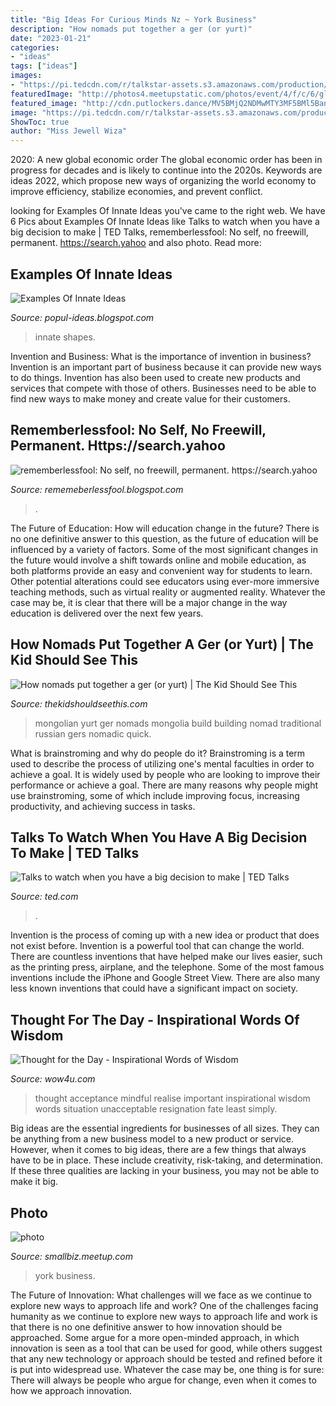 ```yaml
---
title: "Big Ideas For Curious Minds Nz ~ York Business"
description: "How nomads put together a ger (or yurt)"
date: "2023-01-21"
categories:
- "ideas"
tags: ["ideas"]
images:
- "https://pi.tedcdn.com/r/talkstar-assets.s3.amazonaws.com/production/playlists/playlist_278/big_decision_1200x627.jpg?c=1050%2C550&amp;w=1050"
featuredImage: "http://photos4.meetupstatic.com/photos/event/4/f/c/6/global_373940422.jpeg"
featured_image: "http://cdn.putlockers.dance/MV5BMjQ2NDMwMTY3MF5BMl5BanBnXkFtZTgwNDg5OTc1NjM@._V1_SX300.jpg"
image: "https://pi.tedcdn.com/r/talkstar-assets.s3.amazonaws.com/production/playlists/playlist_278/big_decision_1200x627.jpg?c=1050%2C550&amp;w=1050"
ShowToc: true
author: "Miss Jewell Wiza"
---
```



2020: A new global economic order
The global economic order has been in progress for decades and is likely to continue into the 2020s. Keywords are ideas 2022, which propose new ways of organizing the world economy to improve efficiency, stabilize economies, and prevent conflict.

	

		
looking for Examples Of Innate Ideas you've came to the right web. We have 6 Pics about Examples Of Innate Ideas like Talks to watch when you have a big decision to make | TED Talks, rememberlessfool: No self, no freewill, permanent. https://search.yahoo and also photo. Read more:
		
    
## Examples Of Innate Ideas

<img loading=lazy src="https://pup-assets.imgix.net/onix/images/9780691173887.jpg?fit=fill&amp;fill=solid&amp;fill-color=ffffff&amp;w=1200&amp;h=630" onerror="this.onerror=null;this.src='https://tse1.mm.bing.net/th?id=OIP.7b7BTwhHxIyrY92egBJUHgHaD4&amp;pid=15.1';" alt="Examples Of Innate Ideas">

_Source: popul-ideas.blogspot.com_

>innate shapes. 

	

Invention and Business: What is the importance of invention in business?
Invention is an important part of business because it can provide new ways to do things. Invention has also been used to create new products and services that compete with those of others. Businesses need to be able to find new ways to make money and create value for their customers.

    
## Rememberlessfool: No Self, No Freewill, Permanent. Https://search.yahoo

<img loading=lazy src="http://cdn.putlockers.dance/MV5BMjQ2NDMwMTY3MF5BMl5BanBnXkFtZTgwNDg5OTc1NjM@._V1_SX300.jpg" onerror="this.onerror=null;this.src='https://tse3.mm.bing.net/th?id=OIP.fnRhj9MmkBLsBNUWz298MAAAAA&amp;pid=15.1';" alt="rememberlessfool: No self, no freewill, permanent. https://search.yahoo">

_Source: rememeberlessfool.blogspot.com_

>. 

	

The Future of Education: How will education change in the future?
There is no one definitive answer to this question, as the future of education will be influenced by a variety of factors. Some of the most significant changes in the future would involve a shift towards online and mobile education, as both platforms provide an easy and convenient way for students to learn. Other potential alterations could see educators using ever-more immersive teaching methods, such as virtual reality or augmented reality. Whatever the case may be, it is clear that there will be a major change in the way education is delivered over the next few years.

    
## How Nomads Put Together A Ger (or Yurt) | The Kid Should See This

<img loading=lazy src="https://vg5b2ejdwb-flywheel.netdna-ssl.com/wp-content/uploads/2014/04/3003.jpg" onerror="this.onerror=null;this.src='https://tse1.mm.bing.net/th?id=OIP.TBnP_AUWkvq1qh7Q5coW7wHaEK&amp;pid=15.1';" alt="How nomads put together a ger (or yurt) | The Kid Should See This">

_Source: thekidshouldseethis.com_

>mongolian yurt ger nomads mongolia build building nomad traditional russian gers nomadic quick. 

	

What is brainstroming and why do people do it?
Brainstroming is a term used to describe the process of utilizing one's mental faculties in order to achieve a goal. It is widely used by people who are looking to improve their performance or achieve a goal. There are many reasons why people might use brainstroming, some of which include improving focus, increasing productivity, and achieving success in tasks.

    
## Talks To Watch When You Have A Big Decision To Make | TED Talks

<img loading=lazy src="https://pi.tedcdn.com/r/talkstar-assets.s3.amazonaws.com/production/playlists/playlist_278/big_decision_1200x627.jpg?c=1050%2C550&amp;w=1050" onerror="this.onerror=null;this.src='https://tse1.mm.bing.net/th?id=OIP.Bg3bMhM7VO4TIBCuSRqhYwHaD3&amp;pid=15.1';" alt="Talks to watch when you have a big decision to make | TED Talks">

_Source: ted.com_

>. 

	

Invention is the process of coming up with a new idea or product that does not exist before. Invention is a powerful tool that can change the world. There are countless inventions that have helped make our lives easier, such as the printing press, airplane, and the telephone. Some of the most famous inventions include the iPhone and Google Street View. There are also many less known inventions that could have a significant impact on society.

    
## Thought For The Day - Inspirational Words Of Wisdom

<img loading=lazy src="https://www.wow4u.com/graphics/iiitr-min.jpg" onerror="this.onerror=null;this.src='https://tse3.mm.bing.net/th?id=OIP.C46BxNYDP_LOAJdBgt-k-wHaJ3&amp;pid=15.1';" alt="Thought for the Day - Inspirational Words of Wisdom">

_Source: wow4u.com_

>thought acceptance mindful realise important inspirational wisdom words situation unacceptable resignation fate least simply. 

	

Big ideas are the essential ingredients for businesses of all sizes. They can be anything from a new business model to a new product or service. However, when it comes to big ideas, there are a few things that always have to be in place. These include creativity, risk-taking, and determination. If these three qualities are lacking in your business, you may not be able to make it big.

    
## Photo

<img loading=lazy src="http://photos4.meetupstatic.com/photos/event/4/f/c/6/global_373940422.jpeg" onerror="this.onerror=null;this.src='https://tse3.mm.bing.net/th?id=OIP.coDsVpvD1NIzUG_x_75mpAHaHa&amp;pid=15.1';" alt="photo">

_Source: smallbiz.meetup.com_

>york business. 

	

The Future of Innovation: What challenges will we face as we continue to explore new ways to approach life and work?
One of the challenges facing humanity as we continue to explore new ways to approach life and work is that there is no one definitive answer to how innovation should be approached. Some argue for a more open-minded approach, in which innovation is seen as a tool that can be used for good, while others suggest that any new technology or approach should be tested and refined before it is put into widespread use. Whatever the case may be, one thing is for sure: There will always be people who argue for change, even when it comes to how we approach innovation.

